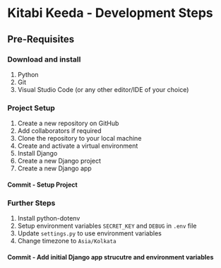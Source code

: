 # Kitabi Keeda - Development Steps

## Pre-Requisites

### Download and install
1. Python
2. Git
3. Visual Studio Code (or any other editor/IDE of your choice)

### Project Setup
1. Create a new repository on GitHub
2. Add collaborators if required
3. Clone the repository to your local machine
4. Create and activate a virtual environment
5. Install Django
6. Create a new Django project
7. Create a new Django app

#### Commit - Setup Project

### Further Steps
1. Install python-dotenv
2. Setup environment variables `SECRET_KEY` and `DEBUG` in `.env` file
3. Update `settings.py` to use environment variables
4. Change timezone to `Asia/Kolkata`

#### Commit - Add initial Django app strucutre and environment variables